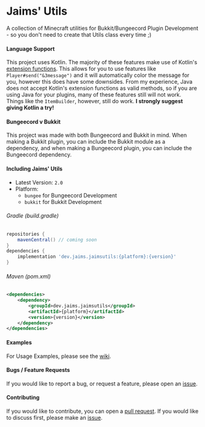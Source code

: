 # Jaims' Utils
A collection of Minecraft utilities for Bukkit/Bungeecord Plugin Development - so you don't need to create that Utils class every time ;)

#### Language Support
This project uses Kotlin. The majority of these features make use of Kotlin's [extension functions](https://kotlinlang.org/docs/reference/extensions.html).
This allows for you to use features like `Player#send("&3message")` and it will automatically color the message for you, however this does have some downsides.
From my experience, Java does not accept Kotlin's extension functions as valid methods, so if you are using Java for your plugins, many of these features still will not work.
Things like the `ItemBuilder`, however, still do work.
**I strongly suggest giving Kotlin a try!**

#### Bungeecord v Bukkit
This project was made with both Bungeecord and Bukkit in mind. 
When making a Bukkit plugin, you can include the Bukkit module as a dependency, and when making a Bungeecord plugin, you can include the Bungeecord dependency.

#### Including Jaims' Utils
- Latest Version: `2.0`
- Platform:
    - `bungee` for Bungeecord Development
    - `bukkit` for Bukkit Development
###### Gradle (build.gradle)
```gradle
repositories {
    mavenCentral() // coming soon
}
dependencies {
    implementation 'dev.jaims.jaimsutils:{platform}:{version}'
}
```
###### Maven (pom.xml)
```xml
<dependencies>
    <dependency>
        <groupId>dev.jaims.jaimsutils</groupId>
        <artifactId>{platform}</artifactId>
        <version>{version}</version>
    </dependency>
</dependencies>
```

#### Examples
For Usage Examples, please see the [wiki](https://github.com/Jaimss/Jaims-Utils/wiki).

#### Bugs / Feature Requests
If you would like to report a bug, or request a feature, please open an [issue](https://github.com/Jaimss/Jaims-Utils/issues).

#### Contributing
If you would like to contribute, you can open a [pull request](https://github.com/Jaimss/Jaims-Utils/pulls). If you would like to discuss first, please make an [issue](https://github.com/Jaimss/Jaims-Utils/issues).
